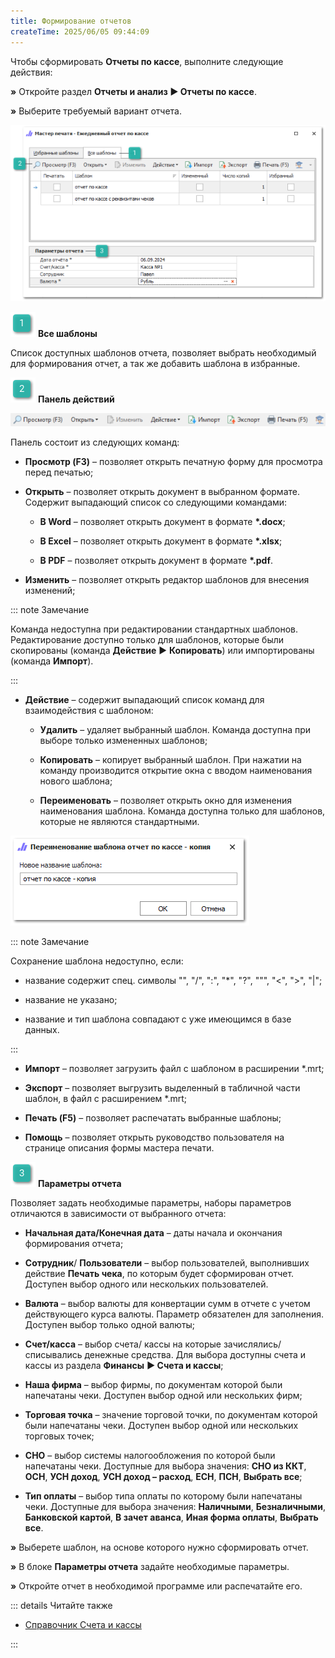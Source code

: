 ```yaml
---
title: Формирование отчетов
createTime: 2025/06/05 09:44:09
---
```

Чтобы сформировать **Отчеты по кассе**, выполните следующие действия:

**»** Откройте раздел **Отчеты и анализ ► Отчеты по кассе**.

**»** Выберите требуемый вариант отчета.

![](../../../assets/work/three/073.png)

![](../../../assets/work/three/007.png) **Все шаблоны**

Список доступных шаблонов отчета, позволяет выбрать необходимый для формирования отчет, а так же добавить шаблона в избранные.

![](../../../assets/work/three/009.png) **Панель действий**

![](../../../assets/work/three/074.png)

Панель состоит из следующих команд:

- **Просмотр (F3)** – позволяет открыть печатную форму для просмотра перед печатью;

- **Открыть** – позволяет открыть документ в выбранном формате. Содержит выпадающий список со следующими командами:

    - **В Word** – позволяет открыть документ в формате **\*.docx**;

    - **В Excel** – позволяет открыть документ в формате **\*.xlsx**;

    - **В PDF** – позволяет открыть документ в формате **\*.pdf**.

- **Изменить** – позволяет открыть редактор шаблонов для внесения изменений;

::: note Замечание

Команда недоступна при редактировании стандартных шаблонов. Редактирование доступно только для шаблонов, которые были скопированы (команда **Действие** ► **Копировать**) или импортированы (команда **Импорт**).

:::

- **Действие** – содержит выпадающий список команд для взаимодействия с шаблоном:

    - **Удалить** – удаляет выбранный шаблон. Команда доступна при выборе только измененных шаблонов;

    - **Копировать** – копирует выбранный шаблон. При нажатии на команду производится открытие окна с вводом наименования нового шаблона;

    - **Переименовать** – позволяет открыть окно для изменения наименования шаблона. Команда доступна только для шаблонов, которые не являются стандартными.

![](../../../assets/work/three/075.png)

::: note Замечание

Сохранение шаблона недоступно, если: 

- название содержит спец. символы "\",  "/",  ":",  "\*",  "?",  """, "<",  ">",  "|"; 

- название не указано; 

- название и тип шаблона совпадают с уже имеющимся в базе данных.

:::

- **Импорт** – позволяет загрузить файл с шаблоном в расширении \*.mrt;

- **Экспорт** – позволяет выгрузить выделенный в табличной части шаблон, в файл с расширением \*.mrt;

- **Печать (F5)** – позволяет распечатать выбранные шаблоны;

- **Помощь** – позволяет открыть руководство пользователя на странице описания формы мастера печати.

![](../../../assets/work/three/010.png) **Параметры отчета**

Позволяет задать необходимые параметры, наборы параметров отличаются в зависимости от выбранного отчета:

- **Начальная дата/Конечная дата** – даты начала и окончания формирования отчета;

- **Сотрудник**/ **Пользователи** – выбор пользователей, выполнивших действие **Печать чека**, по которым будет сформирован отчет. Доступен выбор одного или нескольких пользователей.

- **Валюта** – выбор валюты для конвертации сумм в отчете с учетом действующего курса валюты. Параметр обязателен для заполнения. Доступен выбор только одной валюты;

- **Счет/касса** – выбор счета/ кассы на которые зачислялись/ списывались денежные средства. Для выбора доступны счета и кассы из раздела **Финансы** **► Счета и кассы**;

- **Наша фирма** – выбор фирмы, по документам которой были напечатаны чеки. Доступен выбор одной или нескольких фирм;

- **Торговая точка** – значение торговой точки, по документам которой были напечатаны чеки. Доступен выбор одной или нескольких торговых точек;

- **СНО** – выбор системы налогообложения по которой были напечатаны чеки. Доступные для выбора значения: **СНО из ККТ**, **ОСН**, **УСН доход**, **УСН доход – расход**, **ЕСН**, **ПСН**, **Выбрать все**;

- **Тип оплаты** – выбор типа оплаты по которому были напечатаны чеки. Доступные для выбора значения: **Наличными**, **Безналичными**, **Банковской картой**, **В зачет аванса**, **Иная форма оплаты**, **Выбрать все**.

**»** Выберете шаблон, на основе которого нужно сформировать отчет.

**»** В блоке **Параметры отчета** задайте необходимые параметры.

**»** Откройте отчет в необходимой программе или распечатайте его.

::: details Читайте также

- [Справочник Счета и кассы](../../../specification/finansy/scheta_i_kassy.md) 

:::